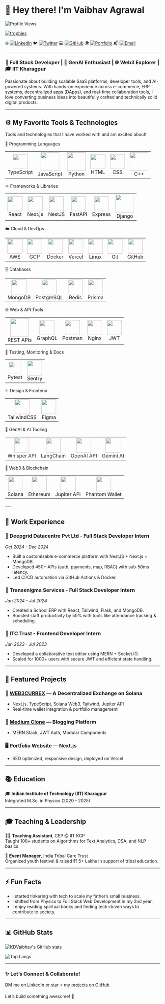 # 👋 Hey there! I'm Vaibhav Agrawal

![Profile Views](https://komarev.com/ghpvc/?username=KDVaibhav&color=blue)

<p align="left">
  <a href="https://github.com/ryo-ma/github-profile-trophy">
    <img src="https://github-profile-trophy.vercel.app/?username=KDVaibhav&theme=onedark" alt="trophies" />
  </a>
</p>


🌐 [![LinkedIn](https://img.shields.io/badge/LinkedIn-0077B5?style=for-the-badge&logo=linkedin&logoColor=white)](https://www.linkedin.com/in/vaibhav-agrawal-9a77681b8)
🐦 [![Twitter](https://img.shields.io/badge/Twitter-1DA1F2?style=for-the-badge&logo=twitter&logoColor=white)](https://x.com/Vaibhav48955024)
💻 [![GitHub](https://img.shields.io/badge/GitHub-181717?style=for-the-badge&logo=github&logoColor=white)](https://github.com/KDVaibhav)
🌍 [![Portfolio](https://img.shields.io/badge/Portfolio-181717?style=for-the-badge&logo=portfolio&logoColor=orange)](https://vaibhav-portfolio-ashen.vercel.app/)
📬 [![Email](https://img.shields.io/badge/Email-va21032002@gmail.com-D14836?style=for-the-badge&logo=gmail&logoColor=white)](mailto:va21032002@gmail.com)


---

### 🚀 Full Stack Developer | 🧠 GenAI Enthusiast | 🌐 Web3 Explorer | 🎓 IIT Kharagpur

Passionate about building scalable SaaS platforms, developer tools, and AI-powered systems. With hands-on experience across e-commerce, ERP systems, decentralized apps (DApps), and real-time collaboration tools, I love converting business ideas into beautifully crafted and technically solid digital products.

---

## ⚙️ My Favorite Tools & Technologies
Tools and technologies that I have worked with and am excited about!

🧠 Programming Languages
<table> <tr>  <td align="center"><img src="https://skillicons.dev/icons?i=typescript" width="48" /><br>TypeScript</td><td align="center"><img src="https://techstack-generator.vercel.app/js-icon.svg" width="60" /><br>JavaScript</td> <td align="center"><img src="https://techstack-generator.vercel.app/python-icon.svg" width="60" /><br>Python</td>  <td align="center"><img src="https://skillicons.dev/icons?i=html" width="48" /><br>HTML</td> <td align="center"><img src="https://skillicons.dev/icons?i=css" width="48" /><br>CSS</td> <td align="center"><img src="https://techstack-generator.vercel.app/cpp-icon.svg" width="60" /><br>C++</td></tr> </table>
⚛️ Frameworks & Libraries
<table> <tr> <td align="center"><img src="https://skillicons.dev/icons?i=react" width="48" /><br>React</td> <td align="center"><img src="https://skillicons.dev/icons?i=nextjs" width="48" /><br>Next.js</td> <td align="center"><img src="https://skillicons.dev/icons?i=nestjs" width="48" /><br>NestJS</td> <td align="center"><img src="https://skillicons.dev/icons?i=fastapi" width="48" /><br>FastAPI</td> <td align="center"><img src="https://skillicons.dev/icons?i=express" width="48" /><br>Express</td> <td align="center"><img src="https://techstack-generator.vercel.app/django-icon.svg" width="60" /><br>Django</td> </tr> </table>
☁️ Cloud & DevOps
<table> <tr> <td align="center"><img src="https://skillicons.dev/icons?i=aws" width="48" /><br>AWS</td> <td align="center"><img src="https://skillicons.dev/icons?i=gcp" width="48" /><br>GCP</td> <td align="center"><img src="https://skillicons.dev/icons?i=docker" width="48" /><br>Docker</td> <td align="center"><img src="https://skillicons.dev/icons?i=vercel" width="48" /><br>Vercel</td> <td align="center"><img src="https://skillicons.dev/icons?i=linux" width="48" /><br>Linux</td> <td align="center"><img src="https://skillicons.dev/icons?i=git" width="48" /><br>Git</td> <td align="center"><img src="https://skillicons.dev/icons?i=github" width="48" /><br>GitHub</td> </tr> </table>
🗄️ Databases
<table> <tr> <td align="center"><img src="https://skillicons.dev/icons?i=mongodb" width="48" /><br>MongoDB</td> <td align="center"><img src="https://skillicons.dev/icons?i=postgres" width="48" /><br>PostgreSQL</td> <td align="center"><img src="https://skillicons.dev/icons?i=redis" width="48" /><br>Redis</td> <td align="center"><img src="https://skillicons.dev/icons?i=prisma" width="48" /><br>Prisma</td> </tr> </table>
🌐 Web & API Tools
<table> <tr> <td align="center"><img src="https://techstack-generator.vercel.app/restapi-icon.svg" width="60" /><br>REST APIs</td> <td align="center"><img src="https://skillicons.dev/icons?i=graphql" width="48" /><br>GraphQL</td> <td align="center"><img src="https://skillicons.dev/icons?i=postman" width="48" /><br>Postman</td> <td align="center"><img src="https://skillicons.dev/icons?i=nginx" width="48" /><br>Nginx</td> <td align="center"><img src="https://skillicons.dev/icons?i=jwt" width="48" /><br>JWT</td> </tr> </table>
🧪 Testing, Monitoring & Docs
<table> <tr> <td align="center"><img src="https://bruhin.software/img/logos/pytest.svg" width="40" /><br>Pytest</td> <td align="center"><img src="https://skillicons.dev/icons?i=sentry" width="48" /><br>Sentry</td> </tr> </table>
✨ Design & Frontend
<table> <tr> <td align="center"><img src="https://skillicons.dev/icons?i=tailwind" width="48" /><br>TailwindCSS</td><td align="center"><img src="https://skillicons.dev/icons?i=figma" width="48" /><br>Figma</td> </tr> </table>
🤖 GenAI & AI Tooling
<table> <tr> <td align="center"><img src="https://upload.wikimedia.org/wikipedia/commons/a/a7/Whisper_logo.svg" width="48" /><br>Whisper API</td> <td align="center"><img src="https://avatars.githubusercontent.com/u/121157131?s=200&v=4" width="48" /><br>LangChain</td> <td align="center"><img src="https://avatars.githubusercontent.com/u/34301237?s=200&v=4" width="48" /><br>OpenAI API</td> <td align="center"><img src="https://cdn.iconscout.com/icon/free/png-256/free-gemini-10283100-8354180.png" width="48" /><br>Gemini AI</td> </tr> </table>
🧬 Web3 & Blockchain
<table> <tr> <td align="center"><img src="https://upload.wikimedia.org/wikipedia/commons/b/b9/Solana_logo.png" width="48" /><br>Solana</td> <td align="center"><img src="https://cryptologos.cc/logos/ethereum-eth-logo.png?v=032" width="48" /><br>Ethereum</td> <td align="center"><img src="https://avatars.githubusercontent.com/u/69256944?s=280&v=4" width="48" /><br>Jupiter API</td> <td align="center"><img src="https://avatars.githubusercontent.com/u/77132007?s=200&v=4" width="48" /><br>Phantom Wallet</td> </tr> </table>
---

## 💼 Work Experience

### 🔧 **Deepgrid Datacentre Pvt Ltd** - Full Stack Developer Intern  
*Oct 2024 - Dec 2024*

- Built a customizable e-commerce platform with NestJS + Next.js + MongoDB.
- Developed 450+ APIs (auth, payments, map, RBAC) with sub-50ms latency.
- Led CI/CD automation via GitHub Actions & Docker.

### 🏫 **Transenigma Services** - Full Stack Developer Intern  
*Jan 2024 - Jul 2024*

- Created a School ERP with React, Tailwind, Flask, and MongoDB.
- Boosted staff productivity by 50% with tools like attendance tracking & scheduling.

### 📝 **ITC Trust** - Frontend Developer Intern  
*Jun 2023 - Jul 2023*

- Developed a collaborative text editor using MERN + Socket.IO.
- Scaled for 1000+ users with secure JWT and efficient state handling.

---

## 🌟 Featured Projects

### 🔁 [**WEB3CURREX**](https://github.com/KDVaibhav/WEB3CURREX) — A Decentralized Exchange on Solana  
- Next.js, TypeScript, Solana Web3, Tailwind, Jupiter API  
- Real-time wallet integration & portfolio management

### 📰 [**Medium Clone**](https://github.com/KDVaibhav/medium_blog) — Blogging Platform  
- MERN Stack, JWT Auth, Modular Components  

### 🖥️ [**Portfolio Website**](https://github.com/KDVaibhav/Vaibhav-Portfolio) — Next.js  
- SEO optimized, responsive design, deployed on Vercel

---

## 📚 Education

🎓 **Indian Institute of Technology (IIT) Kharagpur**  
Integrated M.Sc. in Physics (2020 - 2025)

---

## 🎓 Teaching & Leadership

👨‍🏫 **Teaching Assistant**, CEP @ IIT KGP  
Taught 100+ students on Algorithms for Text Analytics, DSA, and NLP basics.

🎪 **Event Manager**, India Tribal Care Trust  
Organized youth festival & raised ₹1.5+ Lakhs in support of tribal education.

---

## ⚡ Fun Facts

- I started tinkering with tech to scale my father’s small business.
- I shifted from Physics to Full Stack Web Development in my 2nd year.
- I enjoy reading spiritual books and finding tech-driven ways to contribute to society.

---

## 📊 GitHub Stats

![KDVaibhav's GitHub stats](https://github-readme-stats.vercel.app/api?username=KDVaibhav&show_icons=true&theme=radical)

![Top Langs](https://github-readme-stats.vercel.app/api/top-langs/?username=KDVaibhav&layout=compact)

---

### ✨ Let’s Connect & Collaborate!
DM me on [LinkedIn](https://www.linkedin.com/in/vaibhav-agrawal-9a77681b8) or star ⭐ my [projects on GitHub](https://github.com/KDVaibhav)

Let’s build something awesome! 🚀
